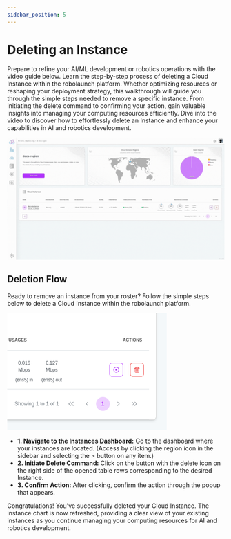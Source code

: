 ```yaml
---
sidebar_position: 5
---
```


# Deleting an Instance

Prepare to refine your AI/ML development or robotics operations with the video guide below. Learn the step-by-step process of deleting a Cloud Instance within the robolaunch platform. Whether optimizing resources or reshaping your deployment strategy, this walkthrough will guide you through the simple steps needed to remove a specific instance. From initiating the delete command to confirming your action, gain valuable insights into managing your computing resources efficiently. Dive into the video to discover how to effortlessly delete an Instance and enhance your capabilities in AI and robotics development.

![All you need to delete an instance is just a few clicks.](./img/delete-instance.gif)

## Deletion Flow

Ready to remove an instance from your roster? Follow the simple steps below to delete a Cloud Instance within the robolaunch platform.

![Delete Instance](./img/instance-actions.png)

- **1. Navigate to the Instances Dashboard:** Go to the dashboard where your instances are located. (Access by clicking the region icon in the sidebar and selecting the > button on any item.)
- **2. Initiate Delete Command:** Click on the button with the delete icon on the right side of the opened table rows corresponding to the desired Instance.
- **3. Confirm Action:** After clicking, confirm the action through the popup that appears.

Congratulations! You've successfully deleted your Cloud Instance. The instance chart is now refreshed, providing a clear view of your existing instances as you continue managing your computing resources for AI and robotics development.
